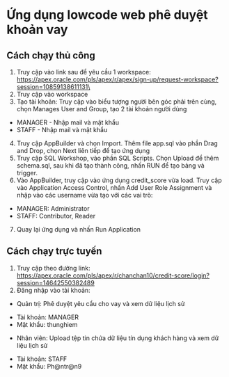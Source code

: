 # **Ứng dụng lowcode web phê duyệt khoản vay** 
## Cách chạy thủ công 
1. Truy cập vào link sau để yêu cầu 1 workspace: https://apex.oracle.com/pls/apex/r/apex/sign-up/request-workspace?session=10859138611131\
2. Truy cập vào workspace
3. Tạo tài khoản: Truy cập vào biểu tượng người bên góc phải trên cùng, chọn Manages User and Group, tạo 2 tài khoản người dùng 
- MANAGER - Nhập mail và mật khẩu 
- STAFF - Nhập mail và mật khẩu
4. Truy cập AppBuilder và chọn Import. Thêm file app.sql vào phần Drag and Drop, chọn Next liên tiếp để tạo ứng dụng
5. Truy cập SQL Workshop, vào phần SQL Scripts. Chọn Upload để thêm schema.sql, sau khi đã tạo thành công, nhấn RUN để tạo bảng và trigger.
6. Vào AppBuilder, truy cập vào ứng dụng credit_score vừa load. Truy cập vào Application Access Control, nhấn Add User Role Assignment và nhập vào các username vừa tạo với các vai trò: 
- MANAGER: Administrator
- STAFF: Contributor, Reader
7. Quay lại ứng dụng và nhấn Run Application
## Cách chạy trực tuyến
1. Truy cập theo đường link: https://apex.oracle.com/pls/apex/r/chanchan10/credit-score/login?session=14642550382489
2. Đăng nhập vào tài khoản: 
- Quản trị: Phê duyệt yêu cầu cho vay và xem dữ liệu lịch sử
+ Tài khoản: MANAGER
+ Mật khẩu: thunghiem
- Nhân viên: Upload tệp tin chứa dữ liệu tín dụng khách hàng và xem dữ liệu lịch sử 
+ Tài khoản: STAFF
+ Mật khẩu: Ph@ntr@n9
